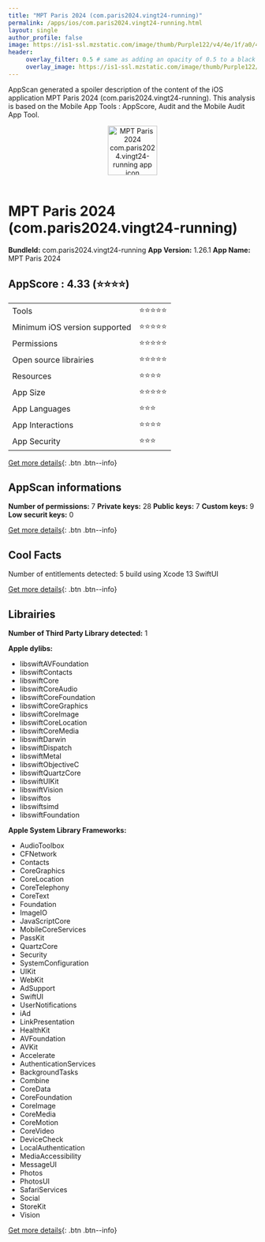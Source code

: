 ```yaml
---
title: "MPT Paris 2024 (com.paris2024.vingt24-running)"
permalink: /apps/ios/com.paris2024.vingt24-running.html
layout: single
author_profile: false
image: https://is1-ssl.mzstatic.com/image/thumb/Purple122/v4/4e/1f/a0/4e1fa0c8-e868-1c68-d47c-88513bede6e4/paris2024-0-0-1x_U007emarketing-0-0-0-6-0-0-sRGB-0-0-0-GLES2_U002c0-512MB-85-220-0-0.png/512x512bb.jpg
header: 
     overlay_filter: 0.5 # same as adding an opacity of 0.5 to a black background
     overlay_image: https://is1-ssl.mzstatic.com/image/thumb/Purple122/v4/4e/1f/a0/4e1fa0c8-e868-1c68-d47c-88513bede6e4/paris2024-0-0-1x_U007emarketing-0-0-0-6-0-0-sRGB-0-0-0-GLES2_U002c0-512MB-85-220-0-0.png/512x512bb.jpg
---
```

AppScan generated a spoiler description of the content of the iOS application MPT Paris 2024 (com.paris2024.vingt24-running). This analysis is based on the Mobile App Tools : AppScore, Audit and the Mobile Audit App Tool.

  
  
<div style="text-align: center;"><img src="https://is1-ssl.mzstatic.com/image/thumb/Purple122/v4/4e/1f/a0/4e1fa0c8-e868-1c68-d47c-88513bede6e4/paris2024-0-0-1x_U007emarketing-0-0-0-6-0-0-sRGB-0-0-0-GLES2_U002c0-512MB-85-220-0-0.png/512x512bb.jpg" width="100" height="100" alt="MPT Paris 2024 com.paris2024.vingt24-running app icon"></div></br>
  
# MPT Paris 2024 (com.paris2024.vingt24-running)

**BundleId:** com.paris2024.vingt24-running
**App Version:** 1.26.1
**App Name:** MPT Paris 2024


## AppScore : 4.33 (⭐️⭐️⭐️⭐️) 

<table>
<tr><td> Tools </td><td> ⭐️⭐️⭐️⭐️⭐️ </td></tr>
<tr><td> Minimum iOS version supported </td><td> ⭐️⭐️⭐️⭐️⭐️ </td></tr>
<tr><td> Permissions </td><td> ⭐️⭐️⭐️⭐️⭐️ </td></tr>
<tr><td> Open source librairies </td><td> ⭐️⭐️⭐️⭐️⭐️ </td></tr>
<tr><td> Resources </td><td> ⭐️⭐️⭐️⭐️ </td></tr>
<tr><td> App Size </td><td> ⭐️⭐️⭐️⭐️⭐️ </td></tr>
<tr><td> App Languages </td><td> ⭐️⭐️⭐️ </td></tr>
<tr><td> App Interactions </td><td> ⭐️⭐️⭐️⭐️ </td></tr>
<tr><td> App Security </td><td> ⭐️⭐️⭐️ </td></tr>
</table>

[Get more details](/pricing.html){: .btn .btn--info}  
  
## AppScan informations 

**Number of permissions:** 7
**Private keys:** 28
**Public keys:** 7
**Custom keys:** 9
**Low securit keys:** 0
  
[Get more details](/pricing.html){: .btn .btn--info}

## Cool Facts

Number of entitlements detected: 5
build using Xcode 13
SwiftUI
  
[Get more details](/pricing.html){: .btn .btn--info}

## Librairies 
**Number of Third Party Library detected:** 1

**Apple dylibs:**
- libswiftAVFoundation
- libswiftContacts
- libswiftCore
- libswiftCoreAudio
- libswiftCoreFoundation
- libswiftCoreGraphics
- libswiftCoreImage
- libswiftCoreLocation
- libswiftCoreMedia
- libswiftDarwin
- libswiftDispatch
- libswiftMetal
- libswiftObjectiveC
- libswiftQuartzCore
- libswiftUIKit
- libswiftVision
- libswiftos
- libswiftsimd
- libswiftFoundation


**Apple System Library Frameworks:**
- AudioToolbox
- CFNetwork
- Contacts
- CoreGraphics
- CoreLocation
- CoreTelephony
- CoreText
- Foundation
- ImageIO
- JavaScriptCore
- MobileCoreServices
- PassKit
- QuartzCore
- Security
- SystemConfiguration
- UIKit
- WebKit
- AdSupport
- SwiftUI
- UserNotifications
- iAd
- LinkPresentation
- HealthKit
- AVFoundation
- AVKit
- Accelerate
- AuthenticationServices
- BackgroundTasks
- Combine
- CoreData
- CoreFoundation
- CoreImage
- CoreMedia
- CoreMotion
- CoreVideo
- DeviceCheck
- LocalAuthentication
- MediaAccessibility
- MessageUI
- Photos
- PhotosUI
- SafariServices
- Social
- StoreKit
- Vision


  
[Get more details](/pricing.html){: .btn .btn--info}

